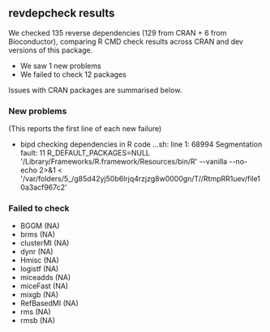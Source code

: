 ## revdepcheck results

We checked 135 reverse dependencies (129 from CRAN + 6 from Bioconductor), comparing R CMD check results across CRAN and dev versions of this package.

 * We saw 1 new problems
 * We failed to check 12 packages

Issues with CRAN packages are summarised below.

### New problems
(This reports the first line of each new failure)

* bipd
  checking dependencies in R code ...sh: line 1: 68994 Segmentation fault: 11  R_DEFAULT_PACKAGES=NULL '/Library/Frameworks/R.framework/Resources/bin/R' --vanilla --no-echo 2>&1 < '/var/folders/5_/g85d42yj50b6lrjq4rzjzg8w0000gn/T//RtmpRR1uev/file10a3acf967c2'

### Failed to check

* BGGM       (NA)
* brms       (NA)
* clusterMI  (NA)
* dynr       (NA)
* Hmisc      (NA)
* logistf    (NA)
* miceadds   (NA)
* miceFast   (NA)
* mixgb      (NA)
* RefBasedMI (NA)
* rms        (NA)
* rmsb       (NA)
